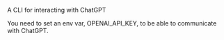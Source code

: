 A CLI for interacting with ChatGPT

You need to set an env var, OPENAI_API_KEY, to be able to communicate with ChatGPT.